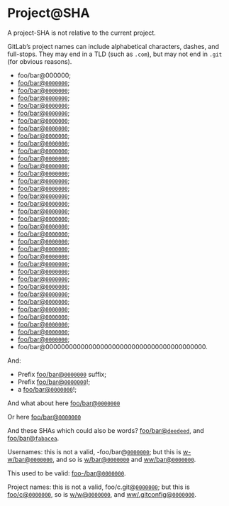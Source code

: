 # Project@SHA

A project-SHA is not relative to the current project.

GitLab’s project names can include alphabetical characters, dashes, and full-stops. They may end in a TLD (such as `.com`), but may not end in `.git` (for obvious reasons).

*   foo/bar@000000;
*   [foo/bar@`0000000`](https://gitlab.com/foo/bar/commit/0000000);
*   [foo/bar@`0000000`](https://gitlab.com/foo/bar/commit/00000000);
*   [foo/bar@`0000000`](https://gitlab.com/foo/bar/commit/000000000);
*   [foo/bar@`0000000`](https://gitlab.com/foo/bar/commit/0000000000);
*   [foo/bar@`0000000`](https://gitlab.com/foo/bar/commit/00000000000);
*   [foo/bar@`0000000`](https://gitlab.com/foo/bar/commit/000000000000);
*   [foo/bar@`0000000`](https://gitlab.com/foo/bar/commit/0000000000000);
*   [foo/bar@`0000000`](https://gitlab.com/foo/bar/commit/00000000000000);
*   [foo/bar@`0000000`](https://gitlab.com/foo/bar/commit/000000000000000);
*   [foo/bar@`0000000`](https://gitlab.com/foo/bar/commit/0000000000000000);
*   [foo/bar@`0000000`](https://gitlab.com/foo/bar/commit/00000000000000000);
*   [foo/bar@`0000000`](https://gitlab.com/foo/bar/commit/000000000000000000);
*   [foo/bar@`0000000`](https://gitlab.com/foo/bar/commit/0000000000000000000);
*   [foo/bar@`0000000`](https://gitlab.com/foo/bar/commit/00000000000000000000);
*   [foo/bar@`0000000`](https://gitlab.com/foo/bar/commit/000000000000000000000);
*   [foo/bar@`0000000`](https://gitlab.com/foo/bar/commit/0000000000000000000000);
*   [foo/bar@`0000000`](https://gitlab.com/foo/bar/commit/00000000000000000000000);
*   [foo/bar@`0000000`](https://gitlab.com/foo/bar/commit/000000000000000000000000);
*   [foo/bar@`0000000`](https://gitlab.com/foo/bar/commit/0000000000000000000000000);
*   [foo/bar@`0000000`](https://gitlab.com/foo/bar/commit/00000000000000000000000000);
*   [foo/bar@`0000000`](https://gitlab.com/foo/bar/commit/000000000000000000000000000);
*   [foo/bar@`0000000`](https://gitlab.com/foo/bar/commit/0000000000000000000000000000);
*   [foo/bar@`0000000`](https://gitlab.com/foo/bar/commit/00000000000000000000000000000);
*   [foo/bar@`0000000`](https://gitlab.com/foo/bar/commit/000000000000000000000000000000);
*   [foo/bar@`0000000`](https://gitlab.com/foo/bar/commit/0000000000000000000000000000000);
*   [foo/bar@`0000000`](https://gitlab.com/foo/bar/commit/00000000000000000000000000000000);
*   [foo/bar@`0000000`](https://gitlab.com/foo/bar/commit/000000000000000000000000000000000);
*   [foo/bar@`0000000`](https://gitlab.com/foo/bar/commit/0000000000000000000000000000000000);
*   [foo/bar@`0000000`](https://gitlab.com/foo/bar/commit/00000000000000000000000000000000000);
*   [foo/bar@`0000000`](https://gitlab.com/foo/bar/commit/00000000000000000000000000000000000);
*   [foo/bar@`0000000`](https://gitlab.com/foo/bar/commit/000000000000000000000000000000000000);
*   [foo/bar@`0000000`](https://gitlab.com/foo/bar/commit/0000000000000000000000000000000000000);
*   [foo/bar@`0000000`](https://gitlab.com/foo/bar/commit/00000000000000000000000000000000000000);
*   [foo/bar@`0000000`](https://gitlab.com/foo/bar/commit/000000000000000000000000000000000000000);
*   [foo/bar@`0000000`](https://gitlab.com/foo/bar/commit/0000000000000000000000000000000000000000);
*   foo/bar@00000000000000000000000000000000000000000.

And:

*   Prefix [foo/bar@`0000000`](https://gitlab.com/foo/bar/commit/0000000) suffix;
*   Prefix [foo/bar@`0000000`](https://gitlab.com/foo/bar/commit/0000000)!;
*   a [foo/bar@`0000000`](https://gitlab.com/foo/bar/commit/0000000)!;

And what about here
[foo/bar@`0000000`](https://gitlab.com/foo/bar/commit/0000000)

Or here
[foo/bar@`0000000`](https://gitlab.com/foo/bar/commit/0000000)

And these SHAs which could also be words? [foo/bar@`deedeed`](https://gitlab.com/foo/bar/commit/deedeed), and [foo/bar@`fabacea`](https://gitlab.com/foo/bar/commit/fabaceae).

Usernames: this is not a valid, -foo/bar@[`0000000`](https://gitlab.com/wooorm/remark/commit/0000000); but this is [w-w/bar@`0000000`](https://gitlab.com/w-w/bar/commit/0000000), and so is [w/bar@`0000000`](https://gitlab.com/w/bar/commit/0000000) and [ww/bar@`0000000`](https://gitlab.com/ww/bar/commit/0000000).

This used to be valid: [foo-/bar@`0000000`](https://gitlab.com/foo-/bar/commit/0000000).

Project names: this is not a valid, foo/c.git@[`0000000`](https://gitlab.com/wooorm/remark/commit/0000000); but this is [foo/c@`0000000`](https://gitlab.com/foo/c/commit/0000000), so is [w/w@`0000000`](https://gitlab.com/w/w/commit/0000000), and [ww/.gitconfig@`0000000`](https://gitlab.com/ww/.gitconfig/commit/0000000).
